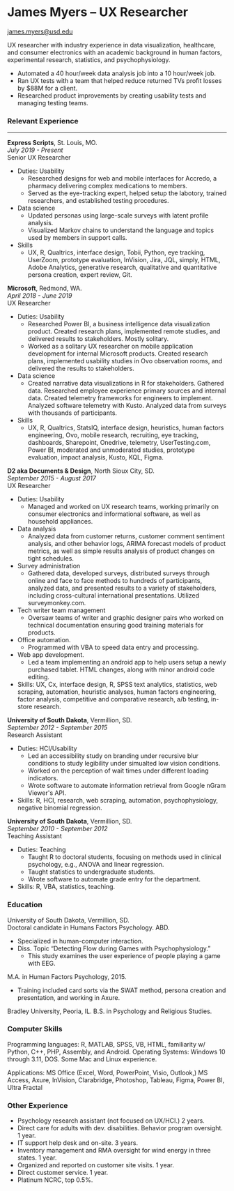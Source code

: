 # James Myers &ndash; UX Researcher
[james.myers@usd.edu](mailto:james.myers@usd.edu) 

UX researcher with industry experience in data visualization, healthcare, and consumer electronics with an academic background in human factors, experimental research, statistics, and psychophysiology. 

* Automated a 40 hour/week data analysis job into a 10 hour/week job.
* Ran UX tests with a team that helped reduce returned TVs profit losses by $88M for a client.
* Researched product improvements by creating usability tests and managing testing teams.


### Relevant Experience 
___
**Express Scripts**, St. Louis, MO.  
*July 2019 - Present* <br>
Senior UX Researcher

* Duties: Usability
    * Researched designs for web and mobile interfaces for Accredo, a pharmacy delivering complex medications to members.  
    * Served as the eye-tracking expert, helped setup the labotory, trained researchers, and established testing procedures.
* Data science
    * Updated personas using large-scale surveys with latent profile analysis.
    * Visualized Markov chains to understand the language and topics used by members in support calls.
* Skills
    * UX, R, Qualtrics, interface design, Tobii, Python, eye tracking, UserZoom, prototype evaluation, InVision, Jira, JQL, simply, HTML, Adobe Analytics, generative research, qualitative and quantitative persona creation, expert review, Git. 


**Microsoft**, Redmond, WA. <br>
*April 2018 - June 2019* <br>
UX Researcher <br>
* Duties: Usability
    * Researched Power BI, a business intelligence data visualization product.  Created research plans, implemented remote studies, and delivered results to stakeholders.  Mostly solitary.
    * Worked as a solitary UX researcher on mobile application development for internal Microsoft products.  Created research plans, implemented usability studies in Ovo observation rooms, and delivered the results to stakeholders.
* Data science
    * Created narrative data visualizations in R for stakeholders. Gathered data. Researched employee experience primary sources and internal data. Created telemetry frameworks for engineers to implement.  Analyzed software telemetry with Kusto. Analyzed data from surveys with thousands of participants.
* Skills
    * UX, R, Qualtrics, StatsIQ, interface design, heuristics, human factors engineering, Ovo, mobile research, recruiting, eye tracking, dashboards, Sharepoint, Onedrive, telemetry, UserTesting.com, Power BI, moderated and unmoderated studies, prototype evaluation, impact analysis, Kusto, KQL, Figma.


**D2 aka Documents & Design**, North Sioux City, SD.<br>
*September 2015 - August 2017* <br>
UX Researcher<br>
*	Duties:  Usability
    * Managed and worked on UX research teams, working primarily on consumer electronics and informational software, as well as household appliances.
*	Data analysis
    *	Analyzed data from customer returns, customer comment sentiment analysis, and other behavior logs, ARIMA forecast models of product metrics, as well as simple results analysis of product changes on tight schedules.
*	Survey administration
    *	Gathered data, developed surveys, distributed surveys through online and face to face methods to hundreds of participants, analyzed data, and presented results to a variety of stakeholders, including cross-cultural international presentations.  Utilized surveymonkey.com.
*	Tech writer team management
    *	Oversaw teams of writer and graphic designer pairs who worked on technical documentation ensuring good training materials for products.
*	Office automation.
    *	Programmed with VBA to speed data entry and processing.
*	Web app development.
    *	Led a team implementing an android app to help users setup a newly purchased tablet.  HTML changes, along with minor android code editing.
*	Skills:  UX, Cx, interface design, R, SPSS text analytics, statistics, web scraping, automation, heuristic analyses, human factors engineering, factor analysis, competitive and comparative research, a/b testing, in-store research.

**University of South Dakota**, Vermillion, SD.<br>
*September 2012 - September 2015*<br>
Research Assistant<br>
*  Duties: HCI/Usability
    *    Led an accessibility study on branding under recursive blur conditions to study legibility under simualted low vision conditions.
    *    Worked on the perception of wait times under different loading indicators.
    *    Wrote software to automate information retrieval from Google nGram Viewer's API.
* Skills:  R, HCI, research, web scraping, automation, psychophysiology, negative binomial regression.

**University of South Dakota**, Vermillion, SD.<br>
*September 2010 - September 2012*<br>
Teaching Assistant<br>
* Duties: Teaching
    *    Taught R to doctoral students, focusing on methods used in clinical psychology, e.g., ANOVA and linear regression.
    *    Taught statistics to undergraduate students.
    *    Wrote software to automate grade entry for the department.<br>
*  Skills:  R, VBA, statistics, teaching.

### Education
University of South Dakota, Vermillion, SD.<br>
Doctoral candidate in Humans Factors Psychology.  ABD.  <br>
*	Specialized in human-computer interaction.
*	Diss. Topic “Detecting Flow during Games with Psychophysiology.”
    *	This study examines the user experience of people playing a game with EEG.
    
M.A. in Human Factors Psychology, 2015.
*	Training included card sorts via the SWAT method, persona creation and presentation, and working in Axure.

Bradley University, Peoria, IL.  B.S. in Psychology and Religious Studies.


### Computer Skills
Programming languages:  R, MATLAB, SPSS, VB, HTML, familiarity w/ Python, C++, PHP, Assembly, and Android.
Operating Systems:  Windows 10 through 3.11, DOS.  Some Mac and Linux experience.

Applications:  MS Office (Excel, Word, PowerPoint, Visio, Outlook,) MS Access, Axure, InVision, Clarabridge, Photoshop, Tableau, Figma, Power BI, Ultra Fractal


### Other Experience
*  Psychology research assistant (not focused on UX/HCI.)  2 years.
*	Direct care for adults with dev. disabilities.  Behavior program oversight.  1 year.
*	IT support help desk and on-site.  3 years.
*	Inventory management and RMA oversight for wind energy in three states.  1 year.
*	Organized and reported on customer site visits.	1 year.
*	Direct customer service.  1 year.
*	Platinum NCRC, top 0.5%.
